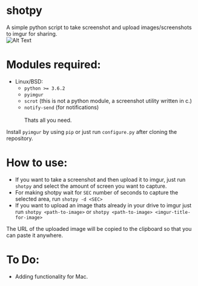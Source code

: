 # shotpy
A simple python script to take screenshot and upload images/screenshots to imgur for sharing.
<br>
![Alt Text](https://github.com/AyushBhat/shotpy/raw/master/demo.gif)

# Modules required:
* Linux/BSD:
    * `python >= 3.6.2`
    * `pyimgur` 
    * `scrot` (this is not a python module, a screenshot utility written in c.)
    * `notify-send` (for notifications) <br> <br>
Thats all you need.

Install `pyimgur` by using `pip` or just run `configure.py` after cloning the repository.

# How to use:
* If you want to take a screenshot and then upload it to imgur, just run `shotpy` and select the amount of screen you want to capture.
* For making shotpy wait for `SEC` number of seconds to capture the selected area, run `shotpy -d <SEC>`
* If you want to upload an image thats already in your drive to imgur just run `shotpy <path-to-image>` or `shotpy <path-to-image> <imgur-title-for-image>`

The URL of the uploaded image will be copied to the clipboard so that you can paste it anywhere.

# To Do:
* Adding functionality for Mac.
